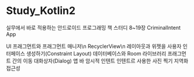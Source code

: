 # Study_Kotlin2
실무에서 바로 적용하는 안드로이드 프로그래밍 책 스터디 8~19장
CriminalIntent App

UI 프래그먼트와 프래그먼트 매니저\n
RecyclerView\n
레이아웃과 위젯을 사용자 인터페이스 생성하기(Constraint Layout)
데이터베이스와 Room 라이브러리
프래그먼트 간의 이동
대화상자(Dialog)
앱 바
암시적 인텐트
인텐트르 사용한 사진 찍기
지역화
접근성
